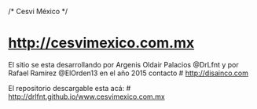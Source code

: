 /* Cesvi México */
# http://cesvimexico.com.mx

El sitio se esta desarrollando por Argenis Oldair Palacios @DrLfnt y por Rafael Ramírez @ElOrden13 en el año 2015
contacto # http://disainco.com

El repositorio descargable esta acá: # http://drlfnt.github.io/www.cesvimexico.com.mx
